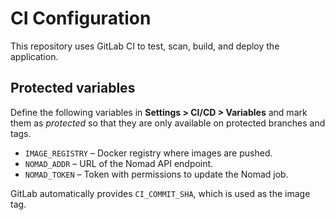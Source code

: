 # CI Configuration

This repository uses GitLab CI to test, scan, build, and deploy the application.

## Protected variables

Define the following variables in **Settings > CI/CD > Variables** and mark them as *protected* so that they are only available on protected branches and tags.

- `IMAGE_REGISTRY` – Docker registry where images are pushed.
- `NOMAD_ADDR` – URL of the Nomad API endpoint.
- `NOMAD_TOKEN` – Token with permissions to update the Nomad job.

GitLab automatically provides `CI_COMMIT_SHA`, which is used as the image tag.
